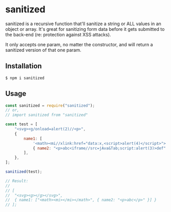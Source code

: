 # sanitized

sanitized is a recursive function that'll sanitize a string or ALL values in an object or array. It's great for sanitizing form data before it gets submitted to the back-end (re: protection against XSS attacks).

It only accepts one param, no matter the constructor, and will return a sanitized version of that one param.

## Installation

```
$ npm i sanitized
```

## Usage

```javascript
const sanitized = require("sanitized");
// or,
// import sanitized from "sanitized"

const test = [
	"<svg><g/onload=alert(2)//<p>",
	{
		name1: [
			'<math><mi//xlink:href="data:x,<script>alert(4)</script>">',
			{ name2: "<p>abc<iframe//src=jAva&Tab;script:alert(3)>def" },
		],
	},
];

sanitized(test);

// Result:
//
// [
//  "<svg><g></g></svg>",
//  { name1: ["<math><mi></mi></math>", { name2: "<p>abc</p>" }] }
// ];
```
